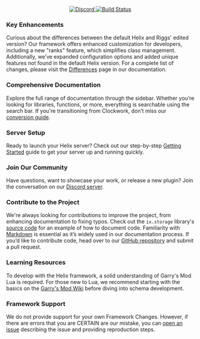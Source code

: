 
<p align="center">
    <a href="https://discord.project-ordinance/">
        <img src="https://img.shields.io/discord/505957257125691423.svg" alt="Discord" />
    </a>
    <a href="https://github.com/riggs9162/helix/actions">
        <img src="https://img.shields.io/github/workflow/status/Minerva-Servers/helix/CI" alt="Build Status" />
    </a>
</p>

### Key Enhancements
Curious about the differences between the default Helix and Riggs' edited version? Our framework offers enhanced customization for developers, including a new "ranks" feature, which simplifies class management. Additionally, we’ve expanded configuration options and added unique features not found in the default Helix version. For a complete list of changes, please visit the [Differences](https://project-ordinance.com/helix/documentation/manual/70-differences/) page in our documentation.

### Comprehensive Documentation
Explore the full range of documentation through the sidebar. Whether you’re looking for libraries, functions, or more, everything is searchable using the search bar. If you're transitioning from Clockwork, don’t miss our [conversion guide](https://project-ordinance.com/helix/documentation/manual/60-converting-from-clockwork/).

### Server Setup
Ready to launch your Helix server? Check out our step-by-step [Getting Started](https://project-ordinance.com/helix/documentation/manual/00-getting-started/) guide to get your server up and running quickly.

### Join Our Community
Have questions, want to showcase your work, or release a new plugin? Join the conversation on our [Discord server](https://discord.project-ordinance.com/).

### Contribute to the Project
We're always looking for contributions to improve the project, from enhancing documentation to fixing typos. Check out the `ix.storage` library's [source code](https://github.com/riggs9162/helix/blob/riggs9162/gamemode/core/libs/sh_storage.lua) for an example of how to document code. Familiarity with [Markdown](https://guides.github.com/features/mastering-markdown/) is essential as it’s widely used in our documentation process. If you’d like to contribute code, head over to our [GitHub repository](https://github.com/riggs9162/helix/tree/riggs9162) and submit a pull request.

### Learning Resources
To develop with the Helix framework, a solid understanding of Garry's Mod Lua is required. For those new to Lua, we recommend starting with the basics on the [Garry's Mod Wiki](https://wiki.facepunch.com/gmod/) before diving into schema development.

### Framework Support
We do not provide support for your own Framework Changes. However, if there are errors that you are CERTAIN are our mistake, you can [open an issue](https://github.com/riggs9162/helix/issues) describing the issue and providing reproduction steps.
